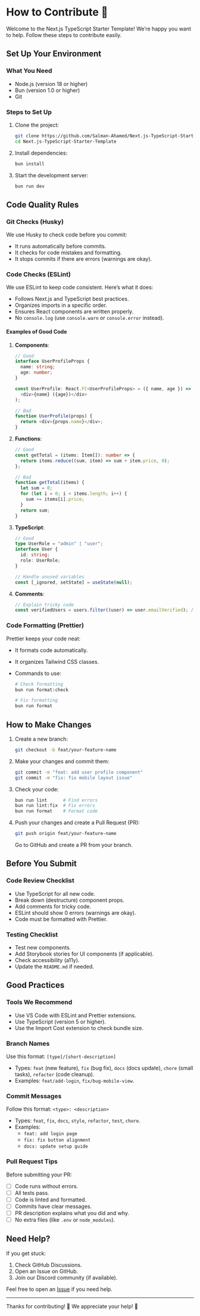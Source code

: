# How to Contribute 🤝

Welcome to the Next.js TypeScript Starter Template! We’re happy you want to help. Follow these steps to contribute easily.

## Set Up Your Environment

### What You Need

- Node.js (version 18 or higher)
- Bun (version 1.0 or higher)
- Git

### Steps to Set Up

1. Clone the project:

   ```bash
   git clone https://github.com/Salman-Ahamed/Next.js-TypeScript-Starter-Template.git
   cd Next.js-TypeScript-Starter-Template
   ```

2. Install dependencies:

   ```bash
   bun install
   ```

3. Start the development server:

   ```bash
   bun run dev
   ```

## Code Quality Rules

### Git Checks (Husky)

We use Husky to check code before you commit:

- It runs automatically before commits.
- It checks for code mistakes and formatting.
- It stops commits if there are errors (warnings are okay).

### Code Checks (ESLint)

We use ESLint to keep code consistent. Here’s what it does:

- Follows Next.js and TypeScript best practices.
- Organizes imports in a specific order.
- Ensures React components are written properly.
- No `console.log` (use `console.warn` or `console.error` instead).

#### Examples of Good Code

1. **Components**:

   ```typescript
   // Good
   interface UserProfileProps {
     name: string;
     age: number;
   }

   const UserProfile: React.FC<UserProfileProps> = ({ name, age }) => (
     <div>{name} ({age})</div>
   );

   // Bad
   function UserProfile(props) {
     return <div>{props.name}</div>;
   }
   ```

2. **Functions**:

   ```typescript
   // Good
   const getTotal = (items: Item[]): number => {
     return items.reduce((sum, item) => sum + item.price, 0);
   };

   // Bad
   function getTotal(items) {
     let sum = 0;
     for (let i = 0; i < items.length; i++) {
       sum += items[i].price;
     }
     return sum;
   }
   ```

3. **TypeScript**:

   ```typescript
   // Good
   type UserRole = "admin" | "user";
   interface User {
     id: string;
     role: UserRole;
   }

   // Handle unused variables
   const [_ignored, setState] = useState(null);
   ```

4. **Comments**:

   ```typescript
   // Explain tricky code
   const verifiedUsers = users.filter((user) => user.emailVerified); // Keep only users with verified emails
   ```

### Code Formatting (Prettier)

Prettier keeps your code neat:

- It formats code automatically.
- It organizes Tailwind CSS classes.
- Commands to use:

  ```bash
  # Check formatting
  bun run format:check

  # Fix formatting
  bun run format
  ```

## How to Make Changes

1. Create a new branch:

   ```bash
   git checkout -b feat/your-feature-name
   ```

2. Make your changes and commit them:

   ```bash
   git commit -m "feat: add user profile component"
   git commit -m "fix: fix mobile layout issue"
   ```

3. Check your code:

   ```bash
   bun run lint      # Find errors
   bun run lint:fix  # Fix errors
   bun run format    # Format code
   ```

4. Push your changes and create a Pull Request (PR):

   ```bash
   git push origin feat/your-feature-name
   ```

   Go to GitHub and create a PR from your branch.

## Before You Submit

### Code Review Checklist

- Use TypeScript for all new code.
- Break down (destructure) component props.
- Add comments for tricky code.
- ESLint should show 0 errors (warnings are okay).
- Code must be formatted with Prettier.

### Testing Checklist

- Test new components.
- Add Storybook stories for UI components (if applicable).
- Check accessibility (a11y).
- Update the `README.md` if needed.

## Good Practices

### Tools We Recommend

- Use VS Code with ESLint and Prettier extensions.
- Use TypeScript (version 5 or higher).
- Use the Import Cost extension to check bundle size.

### Branch Names

Use this format: `[type]/[short-description]`

- Types: `feat` (new feature), `fix` (bug fix), `docs` (docs update), `chore` (small tasks), `refactor` (code cleanup).
- Examples: `feat/add-login`, `fix/bug-mobile-view`.

### Commit Messages

Follow this format: `<type>: <description>`

- Types: `feat`, `fix`, `docs`, `style`, `refactor`, `test`, `chore`.
- Examples:
  - `feat: add login page`
  - `fix: fix button alignment`
  - `docs: update setup guide`

### Pull Request Tips

Before submitting your PR:

- [ ] Code runs without errors.
- [ ] All tests pass.
- [ ] Code is linted and formatted.
- [ ] Commits have clear messages.
- [ ] PR description explains what you did and why.
- [ ] No extra files (like `.env` or `node_modules`).

## Need Help?

If you get stuck:

1. Check GitHub Discussions.
2. Open an Issue on GitHub.
3. Join our Discord community (if available).

Feel free to open an [Issue](https://github.com/Salman-Ahamed/Next.js-TypeScript-Starter-Template/issues) if you need help.

---

Thanks for contributing! 🚀 We appreciate your help! 💙
